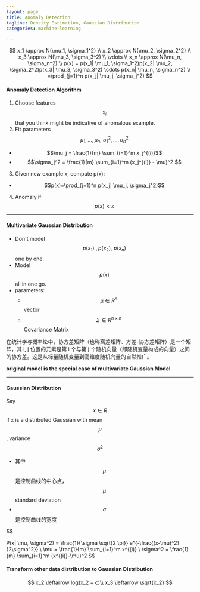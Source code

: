 ```yaml
---
layout: page
title: Anomaly Detection
tagline: Density Estimation, Gaussian Distribution
categories: machine-learning

---
```


$$
x_1 \approx N(\mu_1, \sigma_1^2)
\\
x_2 \approx N(\mu_2, \sigma_2^2)
\\
x_3 \approx N(\mu_3, \sigma_3^2)
\\
\vdots
\\
x_n \approx N(\mu_n, \sigma_n^2)
\\
p(x) = p(x_1| \mu_1, \sigma_1^2)p(x_2| \mu_2, \sigma_2^2)p(x_3| \mu_3, \sigma_3^2) \cdots p(x_n| \mu_n, \sigma_n^2)
\\
=\prod_{j=1}^n p(x_j| \mu_j, \sigma_j^2)
$$


#### Anomaly Detection Algorithm

1. Choose features $$x_i$$ that you think might be indicative of anomalous example.
2. Fit parameters $$\mu_1,...,\mu_n, \ \sigma_1^2,...,\sigma_n^2$$
  - $$\mu_j = \frac{1}{m} \sum_{i=1}^m x_j^{(i)}$$
  - $$\sigma_j^2 = \frac{1}{m} \sum_{i=1}^m (x_j^{(i)} - \mu)^2 $$
3. Given new example x,  compute p(x):
  - $$p(x)=\prod_{j=1}^n p(x_j| \mu_j, \sigma_j^2)$$
4. Anomaly if $$ p(x) < \varepsilon $$

---

#### Multivariate Gaussian Distribution

- Don't model $$p(x_1) \ , p(x_2), \  p(x_n)$$ one by one.
- Model $$p(x)$$ all in one go.
- parameters:
  + $$\mu \in R^n$$ vector
  + $$\Sigma \in R^{n \times n}$$ Covariance Matrix

在统计学与概率论中，协方差矩阵（也称离差矩阵、方差-协方差矩阵）是一个矩阵，其 i, j 位置的元素是第 i 个与第 j 个随机向量（即随机变量构成的向量）之间的协方差。这是从标量随机变量到高维度随机向量的自然推广。

**original model is the special case of multivariate Gaussian Model**

---

#### Gaussian Distribution

Say $$x \in R$$ if x is a distributed Gaussian with mean $$\mu$$, variance $$\sigma^2$$

- 其中$$\mu$$是控制曲线的中心点，$$\mu$$ standard deviation
- $$\sigma$$是控制曲线的宽度

$$

P(x| \mu, \sigma^2) = \frac{1}{\sigma \sqrt{2 \pi}} e^{-\frac{(x-\mu)^2}{2\sigma^2}}
\\
\mu = \frac{1}{m} \sum_{i=1}^m x^{(i)}
\\
\sigma^2 = \frac{1}{m} \sum_{i=1}^m (x^{(i)}-\mu)^2
$$

#### Transform other data distribution to Gaussian Distribution

$$
x_2 \leftarrow log(x_2 + c)\\
x_3 \leftarrow \sqrt{x_2}
$$
